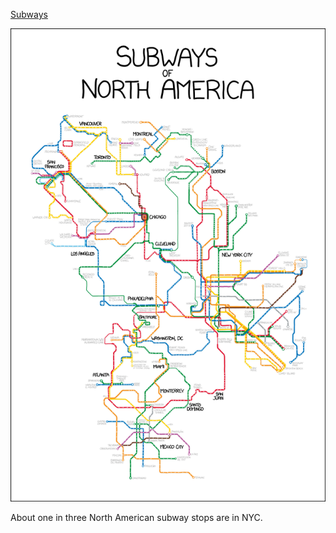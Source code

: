 [Subways](https://xkcd.com/1196)

![Subways](./random_comic.png)

About one in three North American subway stops are in NYC.

